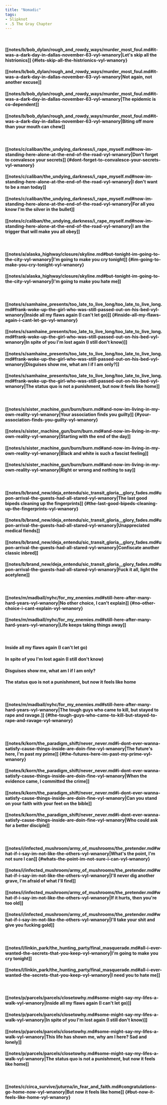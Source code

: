 ```yaml
---
title: "Nomadic"
tags:
- Slipknot
- .5 The Gray Chapter
---
```

&nbsp;
#### [[notes/b/bob_dylan/rough_and_rowdy_ways/murder_most_foul.md#it-was-a-dark-day-in-dallas-november-63-vyl-wnanory|Let's skip all the histrionics]] {#lets-skip-all-the-histrionics-vyl-wnanory}
#### [[notes/b/bob_dylan/rough_and_rowdy_ways/murder_most_foul.md#it-was-a-dark-day-in-dallas-november-63-vyl-wnanory|Not again, not another excuse]]
#### [[notes/b/bob_dylan/rough_and_rowdy_ways/murder_most_foul.md#it-was-a-dark-day-in-dallas-november-63-vyl-wnanory|The epidemic is co-dependent]]
#### [[notes/b/bob_dylan/rough_and_rowdy_ways/murder_most_foul.md#it-was-a-dark-day-in-dallas-november-63-vyl-wnanory|Biting off more than your mouth can chew]]
&nbsp;
#### [[notes/c/caliban/the_undying_darkness/i_rape_myself.md#now-im-standing-here-alone-at-the-end-of-the-road-vyl-wnanory|Don't forget to convalesce your secrets]] {#dont-forget-to-convalesce-your-secrets-vyl-wnanory}
#### [[notes/c/caliban/the_undying_darkness/i_rape_myself.md#now-im-standing-here-alone-at-the-end-of-the-road-vyl-wnanory|I don't want to be a man today]]
#### [[notes/c/caliban/the_undying_darkness/i_rape_myself.md#now-im-standing-here-alone-at-the-end-of-the-road-vyl-wnanory|For all you know I'm the silver in the bullet]]
#### [[notes/c/caliban/the_undying_darkness/i_rape_myself.md#now-im-standing-here-alone-at-the-end-of-the-road-vyl-wnanory|I am the trigger that will make you all obey]]
&nbsp;
#### [[notes/a/alaska_highway/closure/skyline.md#but-tonight-im-going-to-the-city-vyl-wnanory|I'm going to make you cry tonight]] {#im-going-to-make-you-cry-tonight-vyl-wnanory}
#### [[notes/a/alaska_highway/closure/skyline.md#but-tonight-im-going-to-the-city-vyl-wnanory|I'm going to make you hate me]]
&nbsp;
#### [[notes/s/samhaine_presents/too_late_to_live_long/too_late_to_live_long.md#frank-woke-up-the-girl-who-was-still-passed-out-on-his-bed-vyl-wnanory|Inside all my flaws again (I can't let go)]] {#inside-all-my-flaws-again-i-cant-let-go-vyl-wnanory}
#### [[notes/s/samhaine_presents/too_late_to_live_long/too_late_to_live_long.md#frank-woke-up-the-girl-who-was-still-passed-out-on-his-bed-vyl-wnanory|In spite of you I'm lost again (I still don't know)]]
#### [[notes/s/samhaine_presents/too_late_to_live_long/too_late_to_live_long.md#frank-woke-up-the-girl-who-was-still-passed-out-on-his-bed-vyl-wnanory|Disguises show me, what am I if I am only?]]
#### [[notes/s/samhaine_presents/too_late_to_live_long/too_late_to_live_long.md#frank-woke-up-the-girl-who-was-still-passed-out-on-his-bed-vyl-wnanory|The status quo is not a punishment, but now it feels like home]]
&nbsp;
#### [[notes/s/sister_machine_gun/burn/burn.md#and-now-im-living-in-my-own-reality-vyl-wnanory|Your association finds you guilty]] {#your-association-finds-you-guilty-vyl-wnanory}
#### [[notes/s/sister_machine_gun/burn/burn.md#and-now-im-living-in-my-own-reality-vyl-wnanory|Starting with the end of the day]]
#### [[notes/s/sister_machine_gun/burn/burn.md#and-now-im-living-in-my-own-reality-vyl-wnanory|Black and white is such a fascist feeling]]
#### [[notes/s/sister_machine_gun/burn/burn.md#and-now-im-living-in-my-own-reality-vyl-wnanory|Right or wrong and nothing to say]]
&nbsp;
#### [[notes/b/brand_new/deja_entendu/sic_transit_gloria__glory_fades.md#upon-arrival-the-guests-had-all-stared-vyl-wnanory|The last good bipeds cleaning up the fingerprints]] {#the-last-good-bipeds-cleaning-up-the-fingerprints-vyl-wnanory}
#### [[notes/b/brand_new/deja_entendu/sic_transit_gloria__glory_fades.md#upon-arrival-the-guests-had-all-stared-vyl-wnanory|Unappreciated medical fiends]]
#### [[notes/b/brand_new/deja_entendu/sic_transit_gloria__glory_fades.md#upon-arrival-the-guests-had-all-stared-vyl-wnanory|Confiscate another classic inbred]]
#### [[notes/b/brand_new/deja_entendu/sic_transit_gloria__glory_fades.md#upon-arrival-the-guests-had-all-stared-vyl-wnanory|Fuck it all, light the acetylene]]
&nbsp;
#### [[notes/m/madball/nyhc/for_my_enemies.md#still-here-after-many-hard-years-vyl-wnanory|No other choice, I can't explain]] {#no-other-choice-i-cant-explain-vyl-wnanory}
#### [[notes/m/madball/nyhc/for_my_enemies.md#still-here-after-many-hard-years-vyl-wnanory|Life keeps taking things away]]
&nbsp;
#### Inside all my flaws again (I can't let go)
#### In spite of you I'm lost again (I still don't know)
#### Disguises show me, what am I if I am only?
#### The status quo is not a punishment, but now it feels like home
&nbsp;
#### [[notes/m/madball/nyhc/for_my_enemies.md#still-here-after-many-hard-years-vyl-wnanory|The tough guys who came to kill, but stayed to rape and ravage.]] {#the-tough-guys-who-came-to-kill-but-stayed-to-rape-and-ravage-vyl-wnanory}
&nbsp;
#### [[notes/k/korn/the_paradigm_shift/never_never.md#i-dont-ever-wanna-satisfy-cause-things-inside-are-doin-fine-vyl-wnanory|The future's here, I'm past my prime]] {#the-futures-here-im-past-my-prime-vyl-wnanory}
#### [[notes/k/korn/the_paradigm_shift/never_never.md#i-dont-ever-wanna-satisfy-cause-things-inside-are-doin-fine-vyl-wnanory|When the evidence came, I committed the crime]]
#### [[notes/k/korn/the_paradigm_shift/never_never.md#i-dont-ever-wanna-satisfy-cause-things-inside-are-doin-fine-vyl-wnanory|Can you stand on your faith with your feet on the bible]]
#### [[notes/k/korn/the_paradigm_shift/never_never.md#i-dont-ever-wanna-satisfy-cause-things-inside-are-doin-fine-vyl-wnanory|Who could ask for a better disciple]]
&nbsp;
#### [[notes/i/infected_mushroom/army_of_mushrooms/the_pretender.md#what-if-i-say-im-not-like-the-others-vyl-wnanory|What's the point, I'm not sure I can]] {#whats-the-point-im-not-sure-i-can-vyl-wnanory}
#### [[notes/i/infected_mushroom/army_of_mushrooms/the_pretender.md#what-if-i-say-im-not-like-the-others-vyl-wnanory|I'll never dig another grave, I'm afraid of what I'll find]]
#### [[notes/i/infected_mushroom/army_of_mushrooms/the_pretender.md#what-if-i-say-im-not-like-the-others-vyl-wnanory|If it hurts, then you're too old]]
#### [[notes/i/infected_mushroom/army_of_mushrooms/the_pretender.md#what-if-i-say-im-not-like-the-others-vyl-wnanory|I'll take your shit and give you fucking gold]]
&nbsp;
#### [[notes/l/linkin_park/the_hunting_party/final_masquerade.md#all-i-ever-wanted-the-secrets-that-you-keep-vyl-wnanory|I'm going to make you cry tonight]]
#### [[notes/l/linkin_park/the_hunting_party/final_masquerade.md#all-i-ever-wanted-the-secrets-that-you-keep-vyl-wnanory|I need you to hate me]]
&nbsp;
#### [[notes/p/parcels/parcels/closetowhy.md#some-might-say-my-lifes-a-walk-vyl-wnanory|Inside all my flaws again (I can't let go)]]
#### [[notes/p/parcels/parcels/closetowhy.md#some-might-say-my-lifes-a-walk-vyl-wnanory|In spite of you I'm lost again (I still don't know)]]
#### [[notes/p/parcels/parcels/closetowhy.md#some-might-say-my-lifes-a-walk-vyl-wnanory|This life has shown me, why am I here? Sad and lonely]]
#### [[notes/p/parcels/parcels/closetowhy.md#some-might-say-my-lifes-a-walk-vyl-wnanory|The status quo is not a punishment, but now it feels like home]]
&nbsp;
#### [[notes/c/circa_survive/juturna/in_fear_and_faith.md#congratulations-go-home-now-vyl-wnanory|But now it feels like home]] {#but-now-it-feels-like-home-vyl-wnanory}
